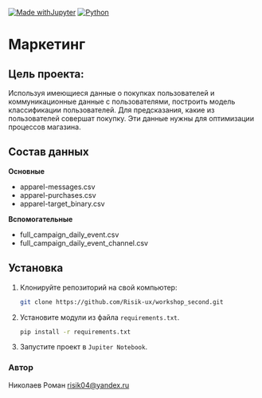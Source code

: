 [![Made withJupyter](https://img.shields.io/badge/Made%20with-Jupyter-orange?style=for-the-badge&logo=Jupyter)](https://jupyter.org/try)
[![Python](https://img.shields.io/badge/Python-gray?style=for-the-badge&logo=Python)](https://www.python.org/downloads/)


# Маркетинг

## Цель проекта:

Используя имеющиеся данные о покупках пользователей и коммуникационные данные с пользователями, построить модель классификации пользователей. Для предсказания, какие из пользователей совершат покупку. Эти данные нужны для оптимизации процессов магазина.

## Состав данных

**Основные**
* apparel-messages.csv
* apparel-purchases.csv
* apparel-target_binary.csv

**Вспомогательные**
* full_campaign_daily_event.csv
* full_campaign_daily_event_channel.csv


## Установка 

1. Клонируйте репозиторий на свой компьютер:

    ```bash
    git clone https://github.com/Risik-ux/workshop_second.git
    ```
2. Установите модули из файла `requirements.txt`.

   ```bash
   pip install -r requirements.txt
   ```
3. Запустите проект в `Jupiter Notebook`.



### Автор
Николаев Роман
[risik04@yandex.ru](risik04@yandex.ru)